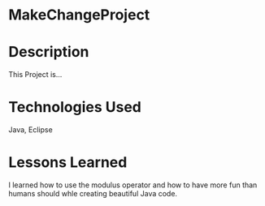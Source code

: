 # MakeChangeProject

# Description

This Project is...

# Technologies Used

Java, Eclipse

# Lessons Learned

I learned how to use the modulus operator and how to have more fun than humans should whle creating beautiful Java code.
